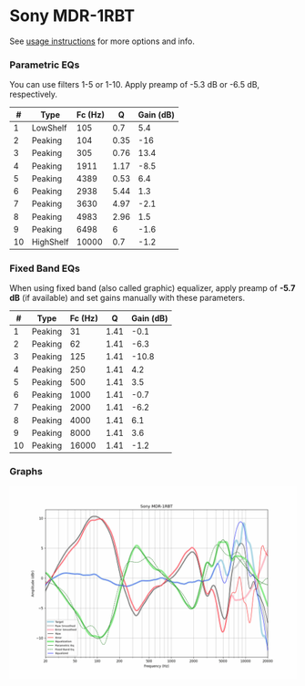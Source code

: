 # Sony MDR-1RBT
See [usage instructions](https://github.com/jaakkopasanen/AutoEq#usage) for more options and info.

### Parametric EQs
You can use filters 1-5 or 1-10. Apply preamp of -5.3 dB or -6.5 dB, respectively.

|   # | Type      |   Fc (Hz) |    Q |   Gain (dB) |
|-----|-----------|-----------|------|-------------|
|   1 | LowShelf  |       105 | 0.7  |         5.4 |
|   2 | Peaking   |       104 | 0.35 |       -16   |
|   3 | Peaking   |       305 | 0.76 |        13.4 |
|   4 | Peaking   |      1911 | 1.17 |        -8.5 |
|   5 | Peaking   |      4389 | 0.53 |         6.4 |
|   6 | Peaking   |      2938 | 5.44 |         1.3 |
|   7 | Peaking   |      3630 | 4.97 |        -2.1 |
|   8 | Peaking   |      4983 | 2.96 |         1.5 |
|   9 | Peaking   |      6498 | 6    |        -1.6 |
|  10 | HighShelf |     10000 | 0.7  |        -1.2 |

### Fixed Band EQs
When using fixed band (also called graphic) equalizer, apply preamp of **-5.7 dB** (if available) and set gains manually with these parameters.

|   # | Type    |   Fc (Hz) |    Q |   Gain (dB) |
|-----|---------|-----------|------|-------------|
|   1 | Peaking |        31 | 1.41 |        -0.1 |
|   2 | Peaking |        62 | 1.41 |        -6.3 |
|   3 | Peaking |       125 | 1.41 |       -10.8 |
|   4 | Peaking |       250 | 1.41 |         4.2 |
|   5 | Peaking |       500 | 1.41 |         3.5 |
|   6 | Peaking |      1000 | 1.41 |        -0.7 |
|   7 | Peaking |      2000 | 1.41 |        -6.2 |
|   8 | Peaking |      4000 | 1.41 |         6.1 |
|   9 | Peaking |      8000 | 1.41 |         3.6 |
|  10 | Peaking |     16000 | 1.41 |        -1.2 |

### Graphs
![](./Sony%20MDR-1RBT.png)
